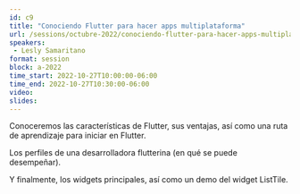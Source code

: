 ```yaml
---
id: c9
title: "Conociendo Flutter para hacer apps multiplataforma"
url: /sessions/octubre-2022/conociendo-flutter-para-hacer-apps-multiplataforma
speakers:
 - Lesly Samaritano
format: session
block: a-2022
time_start: 2022-10-27T10:00:00-06:00
time_end: 2022-10-27T10:30:00-06:00
video:
slides:
---
```


Conoceremos las características de Flutter, sus ventajas, así como una ruta de aprendizaje para iniciar en Flutter.

Los perfiles de una desarrolladora flutterina (en qué se puede desempeñar).

Y finalmente, los widgets principales, así como un demo del widget ListTile.